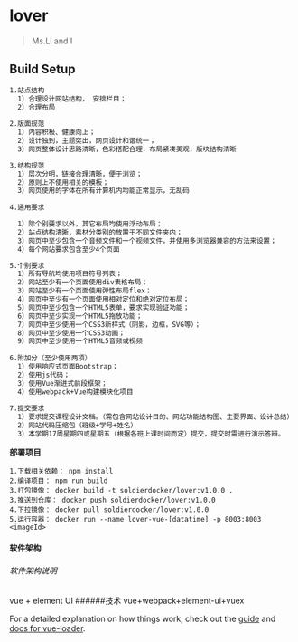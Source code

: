 # lover

> Ms.Li and I

## Build Setup

``` bash
1.站点结构
  1）合理设计网站结构， 安排栏目；
  2）合理布局
  
2.版面规范
  1）内容积极、健康向上；
  2）设计独到，主题突出，网页设计和谐统一；
  3）网页整体设计思路清晰，色彩搭配合理，布局紧凑美观，版块结构清晰

3.结构规范
  1）层次分明，链接合理清晰，便于浏览；
  2）原则上不使用相关的模板；
  3）网页使用的字体在所有计算机内均能正常显示，无乱码
  
4.通用要求

  1）除个别要求以外，其它布局均使用浮动布局；
  2）站点结构清晰，素材分类别的放置于不同文件夹内；
  3）网页中至少包含一个音频文件和一个视频文件，并使用多浏览器兼容的方法来设置；
  4）每个网站要求包含至少4个页面

5.个别要求
  1）所有导航均使用项目符号列表；
  2）网站至少有一个页面使用div表格布局；
  3）网站至少有一个页面使用弹性布局flex；
  4）网页中至少有一个页面使用相对定位和绝对定位布局；
  5）网页中至少包含一个HTML5表单，要求实现验证功能；
  6）网页中至少实现一个HTML5拖放功能；
  7）网页中至少使用一个CSS3新样式（阴影，边框，SVG等）；
  8）网页中至少使用一个CSS3动画；
  9）网页中至少使用一个HTML5音频或视频
  
6.附加分（至少使用两项）
  1）使用响应式页面Bootstrap；
  2）使用js代码；
  3）使用Vue渐进式前段框架；
  4）使用webpack+Vue构建模块化项目
  
7.提交要求
  1）要求提交课程设计文档。（需包含网站设计目的、网站功能结构图、主要界面、设计总结）
  2）网站代码压缩包（班级+学号+姓名）
  3）本学期17周星期四或星期五（根据各班上课时间而定）提交，提交时需进行演示答辩。
```

**部署项目**  
```text
1.下载相关依赖： npm install   
2.编译项目： npm run build
3.打包镜像： docker build -t soldierdocker/lover:v1.0.0 .
3.推送到仓库： docker push soldierdocker/lover:v1.0.0
4.下拉镜像： docker pull soldierdocker/lover:v1.0.0
5.运行容器： docker run --name lover-vue-[datatime] -p 8003:8003 <imageId>
```

#### 软件架构
###### 软件架构说明
vue + element UI
######技术
vue+webpack+element-ui+vuex

For a detailed explanation on how things work, check out the [guide](http://vuejs-templates.github.io/webpack/) and [docs for vue-loader](http://vuejs.github.io/vue-loader).

